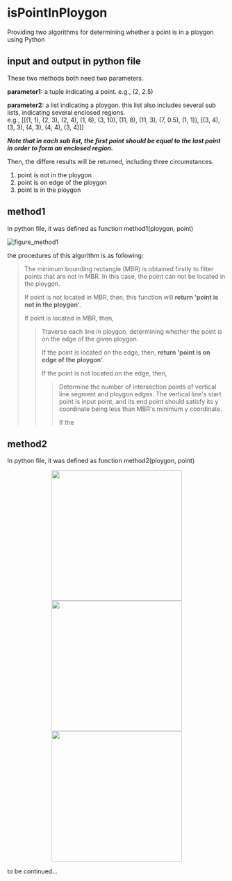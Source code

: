 # isPointInPloygon
Providing two algorithms for determining whether a point is in a ploygon using Python

## input and output in python file

These two methods both need two parameters.<br>

**parameter1:** a tuple indicating a point. e.g., (2, 2.5)<br>

**parameter2:** a list indicating a ploygon. this list also includes several sub lists, indicating several enclosed regions. <br>
  e.g., [[(1, 1), (2, 3), (2, 4), (1, 6), (3, 10), (11, 8), (11, 3), (7, 0.5), (1, 1)], [(3, 4), (3, 3), (4, 3), (4, 4), (3, 4)]]<br>

***Note that in each sub list, the first point should be equal to the last point in order to form an enclosed region.<br>***

Then, the differe results will be returned, including three circumstances.

1. point is not in the ploygon
2. point is on edge of the ploygon
3. point is in the ploygon


## method1

In python file, it was defined as function method1(ploygon, point)<br>

![figure_method1](https://github.com/cshgiser/isPointInPloygon/blob/main/image/method1.jpg)

the procedures of this algorithm is as following:<br>

>The minimum bounding rectangle (MBR) is obtained firstly to filter points that are not in MBR. In this case, the point can not be located in the ploygon.<br>
>
>If point is not located in MBR, then,  this function will **return 'point is not in the ploygon'**.<br>
>
>If point is located in MBR, then,
>>Traverse each line in ploygon, determining whether the point is on the edge of the given ploygon. <br>
>>
>>If the point is located on the edge, then, **return 'point is on edge of the ploygon'**.<br>
>>
>>If the point is not located on the edge, then, 
>>>Determine the number of intersection points of vertical line segment and ploygon edges. The vertical line's start point is input point, and its end point should satisfy its y coordinate being less than MBR's minimum y coordinate.
>>>
>>>If the 

## method2

In python file, it was defined as function method2(ploygon, point)<br>


<center>    <img src="https://github.com/cshgiser/isPointInPloygon/blob/main/image/method1.jpg" width="300"/><img src="https://github.com/cshgiser/isPointInPloygon/blob/main/image/method1.jpg" width="300"/><img src="https://github.com/cshgiser/isPointInPloygon/blob/main/image/method1.jpg" width="300"/></center>

to be continued...
